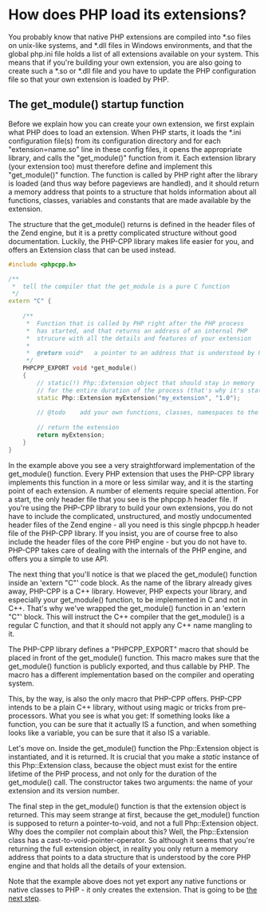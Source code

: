 # How does PHP load its extensions?

You probably know that native PHP extensions are compiled into *.so 
files on unix-like systems, and *.dll files in Windows environments, and that
the global php.ini file holds a list of all extensions available on your system.
This means that if you're building your own extension, you are also going to
create such a *.so or *.dll file and you have to update the PHP 
configuration file so that your own extension is loaded by PHP.

## The get_module() startup function

Before we explain how you can create your own extension, we first explain
what PHP does to load an extension. When PHP starts, it loads the *.ini 
configuration file(s) from its configuration directory and for each 
"extension=name.so" line in these config files, it opens the appropriate 
library, and calls the "get_module()" function from it. Each extension library 
(your extension too) must therefore define and implement this "get_module()" 
function. The function is called by PHP right after the library is loaded 
(and thus way before pageviews are handled), and it should return a memory 
address that points to a structure that holds information about all functions, 
classes, variables and constants that are made available by the extension. 

The structure that the get_module() returns is defined in the header files of 
the Zend engine, but it is a pretty complicated structure without good documentation. 
Luckily, the PHP-CPP library makes life easier for you, and offers an Extension 
class that can be used instead.

```cpp
#include <phpcpp.h>

/**
 *  tell the compiler that the get_module is a pure C function
 */
extern "C" {
    
    /**
     *  Function that is called by PHP right after the PHP process
     *  has started, and that returns an address of an internal PHP
     *  strucure with all the details and features of your extension
     *
     *  @return void*   a pointer to an address that is understood by PHP
     */
    PHPCPP_EXPORT void *get_module() 
    {
        // static(!) Php::Extension object that should stay in memory
        // for the entire duration of the process (that's why it's static)
        static Php::Extension myExtension("my_extension", "1.0");
        
        // @todo    add your own functions, classes, namespaces to the extension
        
        // return the extension
        return myExtension;
    }
}
```

In the example above you see a very straightforward implementation of the
get_module() function. Every PHP extension that uses the PHP-CPP library
implements this function in a more or less similar way, and it is the 
starting point of each extension. A number of elements require special attention. 
For a start, the only header file that you see is the phpcpp.h header
file. If you're using the PHP-CPP library to build your own extensions,
you do not have to include the complicated, unstructured, and mostly undocumented
header files of the Zend engine - all you need is this single phpcpp.h header 
file of the PHP-CPP library. If you insist, you are of course free to also 
include the header files of the core PHP engine - but you do not have to. 
PHP-CPP takes care of dealing with the internals of the PHP engine, and offers 
you a simple to use API.

The next thing that you'll notice is that we placed the get_module() function
inside an 'extern "C"' code block. As the name of the library already gives away, 
PHP-CPP is a C++ library. However, PHP expects your library, and especially your 
get_module() function, to be implemented in C and not in C++. That's why we've 
wrapped the get_module() function in an 'extern "C"' block. This will instruct 
the C++ compiler that the get_module() is a regular C function, and that it
should not apply any C++ name mangling to it.

The PHP-CPP library defines a "PHPCPP_EXPORT" macro that should be placed
in front of the get_module() function. This macro makes sure that the get_module()
function is publicly exported, and thus callable by PHP. The macro has a different
implementation based on the compiler and operating system.

This, by the way, is also the only macro that PHP-CPP offers. PHP-CPP intends to 
be a plain C++ library, without using magic or tricks from 
pre-processors. What you see is what you get: If something looks like a 
function, you can be sure that it actually IS a function, and when something 
looks like a variable, you can be sure that it also IS a variable.

Let's move on. Inside the get_module() function the Php::Extension object is 
instantiated, and it is returned. It is crucial that you make a <i>static</i>
instance of this Php::Extension class, because the object must exist for the 
entire lifetime of the PHP process, and not only for the duration of the get_module()
call. The constructor takes two arguments: the name of your extension and 
its version number.

The final step in the get_module() function is that the extension object
is returned. This may seem strange at first, because the get_module() function
is supposed to return a pointer-to-void, and not a full Php::Extension object.
Why does the compiler not complain about this? Well, the Php::Extension class 
has a cast-to-void-pointer-operator. So although it seems that you're returning 
the full extension object, in reality you only return a memory address that
points to a data structure that is understood by the core PHP engine and that
holds all the details of your extension.

Note that the example above does not yet export any native functions or 
native classes to PHP - it only creates the extension. That is going to be 
[the next step](your-first-extension).

